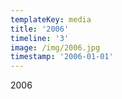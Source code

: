 ```yaml
---
templateKey: media
title: '2006'
timeline: '3'
image: /img/2006.jpg
timestamp: '2006-01-01'
---
```

2006
